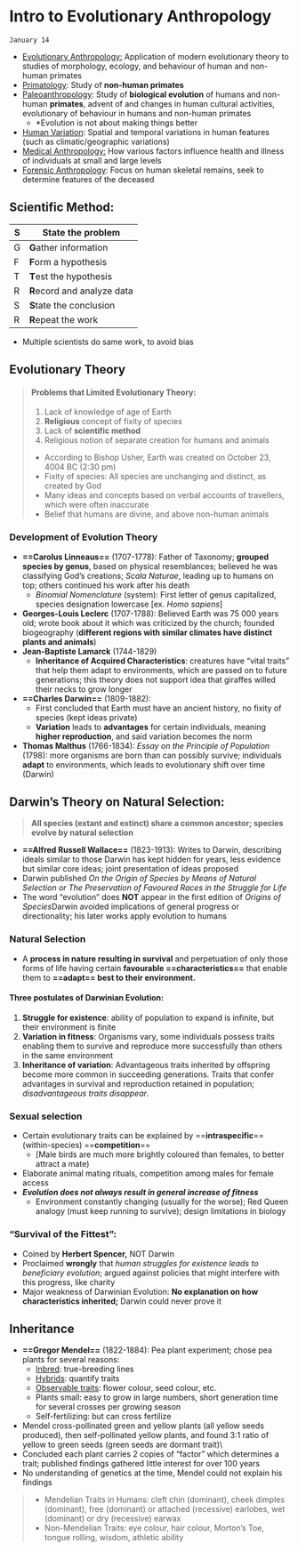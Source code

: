 # Intro to Evolutionary Anthropology

`January 14`

- <u>Evolutionary Anthropology:</u> Application of modern evolutionary theory to studies of morphology, ecology, and behaviour of human and non-human primates
- <u>Primatology</u>: Study of **non-human primates**
- <u>Paleoanthropology</u>: Study of **biological evolution** of humans and non-human **primates**, advent of and changes in human cultural activities, evolutionary  of behaviour in humans and non-human primates
  - *Evolution is not about making things better
- <u>Human Variation</u>: Spatial and temporal variations in human features (such as climatic/geographic variations)
- <u>Medical Anthropology:</u> How various factors influence health and illness of individuals at small and large levels
- <u>Forensic Anthropology</u>: Focus on human skeletal remains, seek to determine features of the deceased

## Scientific Method:

| S    | **S**tate the problem       |
| ---- | --------------------------- |
| G    | **G**ather information      |
| F    | **F**orm a hypothesis       |
| T    | **T**est the hypothesis     |
| R    | **R**ecord and analyze data |
| S    | **S**tate the conclusion    |
| R    | **R**epeat the work         |

- Multiple scientists do same work, to avoid bias

## Evolutionary Theory

> #### Problems that Limited Evolutionary Theory:
> 
> 1. Lack of knowledge of age of Earth
> 2. **Religious** concept of fixity of species
> 3. Lack of **scientific method**
> 4. Religious notion of separate creation for humans and animals 
> 
> - According to Bishop Usher, Earth was created on October 23, 4004 BC (2:30 pm)
> - Fixity of species: All species are unchanging and distinct, as created by God
> - Many ideas and concepts based on verbal accounts of travellers, which were often inaccurate
> - Belief that humans are divine, and above non-human animals

### Development of Evolution Theory

- **==Carolus Linneaus==** (1707-1778): Father of Taxonomy; **grouped species by genus**, based on physical resemblances; believed he was classifying God’s creations; *Scala Naturae*, leading up to humans on top; others continued his work after his death
  - *Binomial Nomenclature* (system): First letter of genus capitalized, species designation lowercase [ex. *Homo sapiens*]
- **Georges-Louis Leclerc** (1707-1788): Believed Earth was 75 000 years old; wrote book about it which was criticized by the church; founded biogeography (**different regions with similar climates have distinct plants and animals**)
- **Jean-Baptiste Lamarck** (1744-1829)
    - **Inheritance of Acquired Characteristics**: creatures have “vital traits” that help them adapt to environments, which are passed on to future generations; this theory does not support idea that giraffes willed their necks to grow longer
- **==Charles Darwin==** (1809-1882): 
    - First concluded that Earth must have an ancient history, no fixity of species (kept ideas private)
  - **Variation** leads to **advantages** for certain individuals, meaning **higher reproduction**, and said variation becomes the norm
- **Thomas Malthus** (1766-1834): *Essay on the Principle of Population* (1798): more organisms are born than can possibly survive; individuals **adapt** to environments, which leads to evolutionary shift over time (Darwin)

## Darwin’s Theory on Natural Selection:

> **All species (extant and extinct) share a common ancestor; species evolve by natural selection**

- **==Alfred Russell Wallace==** (1823-1913): Writes to Darwin, describing ideals similar to those Darwin has kept hidden for years, less evidence but similar core ideas; joint presentation of ideas proposed
- Darwin published *On the Origin of Species by Means of Natural Selection or The Preservation of Favoured Races in the Struggle for Life*
- The word “evolution” does **NOT** appear in the first edition of *Origins of Species*Darwin avoided implications of general progress or directionality; his later works apply evolution to humans

### Natural Selection

- A **process in nature resulting in survival** and perpetuation of only those forms of life having certain **favourable ==characteristics==** that enable them to **==adapt== best to their environment.**

#### Three postulates of Darwinian Evolution:

1. **Struggle for existence**: ability of population to expand is infinite, but their environment is finite
2. **Variation in fitness**: Organisms vary, some individuals possess traits enabling them to survive and reproduce more successfully than others in the same environment
3. **Inheritance of variation**: Advantageous traits inherited by offspring become more common in succeeding generations. Traits that confer advantages in survival and reproduction retained in population; *disadvantageous traits disappear*.

### **Sexual selection**

- Certain evolutionary traits can be explained by ==**intraspecific**== (within-species) ==**competition**== 
  - [Male birds are much more brightly coloured than females, to better attract a mate)
- Elaborate animal mating rituals, competition among males for female access
- ***Evolution does not always result in general increase of fitness***
  - Environment constantly changing (usually for the worse); Red Queen analogy (must keep running to survive); design limitations in biology

### “Survival of the Fittest”: 

- Coined by **Herbert Spencer,** NOT Darwin
- Proclaimed **wrongly** that *human struggles for existence leads to beneficiary evolution*; argued against policies that might interfere with this progress, like charity
- Major weakness of Darwinian Evolution: **No explanation on how characteristics inherited;** Darwin could never prove it

## Inheritance

- **==Gregor Mendel==** (1822-1884): Pea plant experiment; chose pea plants for several reasons: 
  - <u>Inbred</u>: true-breeding lines
  - <u>Hybrids</u>: quantify traits
  - <u>Observable traits</u>: flower colour, seed colour, etc.
  - Plants small: easy to grow in large numbers, short generation time for several crosses per growing season
  - Self-fertilizing: but can cross fertilize
- Mendel cross-pollinated green and yellow plants (all yellow seeds produced), then self-pollinated yellow plants, and found 3:1 ratio of yellow to green seeds (green seeds are dormant trait)\
- Concluded each plant carries 2 copies of “factor” which determines a trait; published findings gathered little interest for over 100 years
- No understanding of genetics at the time, Mendel could not explain his findings

> - Mendelian Traits in Humans: cleft chin (dominant), cheek dimples (dominant), free (dominant) or attached (recessive) earlobes, wet (dominant) or dry (recessive) earwax
> - Non-Mendelian Traits: eye colour, hair colour, Morton’s Toe, tongue rolling, wisdom, athletic ability
